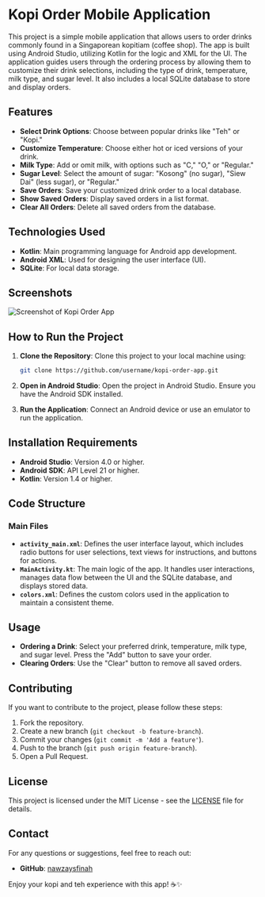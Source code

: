 # Kopi Order Mobile Application

This project is a simple mobile application that allows users to order drinks commonly found in a Singaporean kopitiam (coffee shop). The app is built using Android Studio, utilizing Kotlin for the logic and XML for the UI. The application guides users through the ordering process by allowing them to customize their drink selections, including the type of drink, temperature, milk type, and sugar level. It also includes a local SQLite database to store and display orders.

## Features
- **Select Drink Options**: Choose between popular drinks like "Teh" or "Kopi."
- **Customize Temperature**: Choose either hot or iced versions of your drink.
- **Milk Type**: Add or omit milk, with options such as "C," "O," or "Regular."
- **Sugar Level**: Select the amount of sugar: "Kosong" (no sugar), "Siew Dai" (less sugar), or "Regular."
- **Save Orders**: Save your customized drink order to a local database.
- **Show Saved Orders**: Display saved orders in a list format.
- **Clear All Orders**: Delete all saved orders from the database.

## Technologies Used
- **Kotlin**: Main programming language for Android app development.
- **Android XML**: Used for designing the user interface (UI).
- **SQLite**: For local data storage.

## Screenshots
![Screenshot of Kopi Order App](link_to_screenshot)

## How to Run the Project
1. **Clone the Repository**: Clone this project to your local machine using:
   ```bash
   git clone https://github.com/username/kopi-order-app.git
   ```

2. **Open in Android Studio**: Open the project in Android Studio. Ensure you have the Android SDK installed.

3. **Run the Application**: Connect an Android device or use an emulator to run the application.

## Installation Requirements
- **Android Studio**: Version 4.0 or higher.
- **Android SDK**: API Level 21 or higher.
- **Kotlin**: Version 1.4 or higher.

## Code Structure
### Main Files
- **`activity_main.xml`**: Defines the user interface layout, which includes radio buttons for user selections, text views for instructions, and buttons for actions.
- **`MainActivity.kt`**: The main logic of the app. It handles user interactions, manages data flow between the UI and the SQLite database, and displays stored data.
- **`colors.xml`**: Defines the custom colors used in the application to maintain a consistent theme.

## Usage
- **Ordering a Drink**: Select your preferred drink, temperature, milk type, and sugar level. Press the "Add" button to save your order.
- **Clearing Orders**: Use the "Clear" button to remove all saved orders.

## Contributing
If you want to contribute to the project, please follow these steps:
1. Fork the repository.
2. Create a new branch (`git checkout -b feature-branch`).
3. Commit your changes (`git commit -m 'Add a feature'`).
4. Push to the branch (`git push origin feature-branch`).
5. Open a Pull Request.

## License
This project is licensed under the MIT License - see the [LICENSE](LICENSE) file for details.

## Contact
For any questions or suggestions, feel free to reach out:
- **GitHub**: [nawzaysfinah](https://github.com/nawzaysfinah)

Enjoy your kopi and teh experience with this app! ☕️✨

